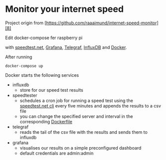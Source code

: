 # Monitor your internet speed


Project origin from [https://github.com/raaaimund/internet-speed-monitor][8]

Edit docker-compose fer raspberry pi



with [speedtest.net][1], [Grafana][2], [Telegraf][3], [InfluxDB][4] and [Docker][5].

After running 

```
docker-compose up
```

Docker starts the following services

* influxdb
    * store for our speed test results
* speedtester
    * schedules a cron job for running a speed test using the [speedtest.net cli][6] every five minutes and appends the results to a csv file
    * you can change the specified server and interval in the corresponding [Dockerfile][7]
* telegraf
    * reads the tail of the csv file with the results and sends them to influxdb
* grafana
    * visualises our results on a simple preconfigured dashboard
    * default credentials are admin:admin

[1]: https://www.speedtest.net/
[2]: https://grafana.com/
[3]: https://www.influxdata.com/time-series-platform/telegraf/
[4]: https://www.influxdata.com/
[5]: https://www.docker.com/
[6]: https://www.speedtest.net/apps/cli
[7]: speedtest/Dockerfile
